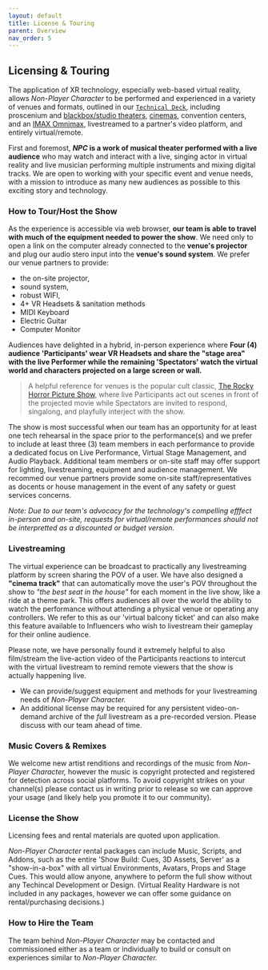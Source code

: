 ```yaml
---
layout: default
title: License & Touring
parent: Overview
nav_order: 5
---
```


## Licensing & Touring
The application of XR technology, especially web-based virtual reality, allows *Non-Player Character* to be performed and experienced in a variety of venues and formats, outlined in our [`Technical Deck`](./technical.md), including proscenium and [blackbox/studio theaters](https://brendanabradley.substack.com/p/taking-vr-on-the-road), [cinemas](https://brendanabradley.substack.com/p/from-conference-hall-to-cinema-arthouse), convention centers, and an [IMAX Omnimax](https://vimeo.com/603518673), livestreamed to a partner's video platform, and entirely virtual/remote.

First and foremost, ***NPC* is a work of musical theater performed with a live audience** who may watch and interact with a live, singing actor in virtual reality and live musician performing multiple instruments and mixing digital tracks. We are open to working with your specific event and venue needs, with a mission to introduce as many new audiences as possible to this exciting story and technology. 

### How to Tour/Host the Show
As the experience is accessible via web browser, **our team is able to travel with much of the equipment needed to power the show**. We need only to open a link on the computer already connected to the **venue's projector** and plug our audio stero input into the **venue's sound system**. We prefer our venue partners to provide: 
- the on-site projector, 
- sound system, 
- robust WIFI,
- 4+ VR Headsets & sanitation methods
- MIDI Keyboard
- Electric Guitar
- Computer Monitor

Audiences have delighted in a hybrid, in-person experience where **Four (4) audience 'Participants' wear VR Headsets and share the "stage area" with the live Performer while the remaining 'Spectators' watch the virtual world and characters projected on a large screen or wall.**

> A helpful reference for venues is the popular cult classic, [The Rocky Horror Picture Show](https://pamplinmedia.com/images/artimg/00003711099244-0640.jpg), where live Participants act out scenes in front of the projected movie while Spectators are invited to respond, singalong, and playfully interject with the show.

The show is most successful when our team has an opportunity for at least one tech rehearsal in the space prior to the performance(s) and we prefer to include at least three (3) team members in each performance to provide a dedicated focus on Live Performance, Virtual Stage Management, and Audio Playback. Additional team members or on-site staff may offer support for lighting, livestreaming, equipment and audience management. We recommed our venue partners provide some on-site staff/representatives as docents or house management in the event of any safety or guest services concerns.

*Note: Due to our team's advocacy for the technology's compelling efffect in-person and on-site, requests for virtual/remote performances should not be interpretted as a discounted or budget version.*


### Livestreaming
The virtual experience can be broadcast to practically any livestreaming platform by screen sharing the POV of a user. We have also designed a **"cinema track"** that can automatically move the user's POV throughout the show to *"the best seat in the house"* for each moment in the live show, like a ride at a theme park. This offers audiences all over the world the ability to watch the performance without attending a physical venue or operating any controllers. We refer to this as our 'virtual balcony ticket' and can also make this feature available to Influencers who wish to livestream their gameplay for their online audience. 

Please note, we have personally found it extremely helpful to also film/stream the live-action video of the Participants reactions to intercut with the virtual livestream to remind remote viewers that the show is actually happening live. 

* We can provide/suggest equipment and methods for your livestreaming needs of *Non-Player Character.* 
* An additional license may be required for any persistent video-on-demand archive of the *full* livestream as a pre-recorded version. Please discuss with our team ahead of time.

### Music Covers & Remixes 
We welcome new artist renditions and recordings of the music from *Non-Player Character,* however the music is copyright protected and registered for detection across social platforms. To avoid copyright strikes on your channel(s) please contact us in writing prior to release so we can approve your usage (and likely help you promote it to our community).

### License the Show
Licensing fees and rental materials are quoted upon application. 

*Non-Player Character* rental packages can include Music, Scripts, and Addons, such as the entire 'Show Build: Cues, 3D Assets, Server' as a "show-in-a-box" with all virtual Environments, Avatars, Props and Stage Cues. This would allow anyone, anywhere to peform the full show without any Techincal Development or Design. (Virtual Reality Hardware is not included in any packages, however we can offer some guidance on rental/purchasing decisions.)

### How to Hire the Team
The team behind *Non-Player Character* may be contacted and commissioned either as a team or individually to build or consult on experiences similar to *Non-Player Character.*
